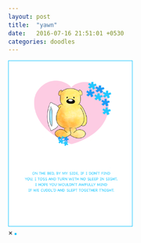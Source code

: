 ```yaml
---
layout: post
title:  "yawn"
date:   2016-07-16 21:51:01 +0530
categories: doodles
---
```

<img id="myImg" style="border: 1px solid #22c8ff;" src="/doodles/yawn.png" alt="" width="50%" height="50%">

<div id="myModal" class="modal">
  <span class="close">×</span>
  <img class="modal-content" id="img01" style="border: 2px solid #22c8ff;">
  <div id="caption"></div>
</div>
